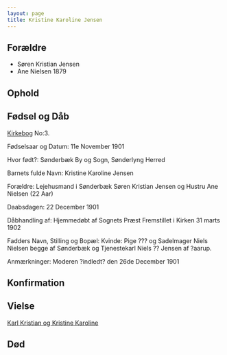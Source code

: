 ```yaml
---
layout: page
title: Kristine Karoline Jensen
---
```


## Forældre

* Søren Kristian Jensen 
* Ane Nielsen 1879

## Ophold

## Fødsel og Dåb

[Kirkebog](https://www.danishfamilysearch.dk/sogn2074/churchbook/source23795/opslag4820763)
No:3.

Fødselsaar og Datum:
11e November 1901

Hvor født?:
Sønderbæk By og Sogn, Sønderlyng Herred

Barnets fulde Navn:
Kristine Karoline Jensen

Forældre:
Lejehusmand i Sønderbæk Søren Kristian Jensen og
Hustru Ane Nielsen (22 Aar)

Daabsdagen:
22 December 1901

Dåbhandling af:
Hjemmedøbt af Sognets Præst
Fremstillet i Kirken 31 marts 1902

Fadders Navn, Stilling og Bopæl:
Kvinde: Pige 
???
og Sadelmager Niels Nielsen begge af Sønderbæk og Tjenestekarl Niels ?? Jensen af ?aarup.

Anmærkninger:
Moderen ?indledt? den 26de December 1901

## Konfirmation

## Vielse

[Karl Kristian og Kristine Karoline](/stamt/karl-kristian-kristine-karoline-soerensen/)

## Død

